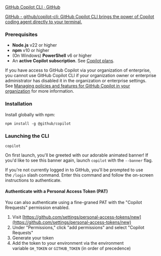 [GitHub Copilot CLI · GitHub](https://github.com/features/copilot/cli)

[GitHub - github/copilot-cli: GitHub Copilot CLI brings the power of Copilot coding agent directly to your terminal.](https://github.com/github/copilot-cli?tab=readme-ov-file#-getting-started)

### Prerequisites

[](https://github.com/github/copilot-cli?tab=readme-ov-file#prerequisites)

- **Node.js** v22 or higher
- **npm** v10 or higher
- (On Windows) **PowerShell** v6 or higher
- An **active Copilot subscription**. See [Copilot plans](https://github.com/features/copilot/plans?ref_cta=Copilot+plans+signup&ref_loc=install-copilot-cli&ref_page=docs).

If you have access to GitHub Copilot via your organization of enterprise, you cannot use GitHub Copilot CLI if your organization owner or enterprise administrator has disabled it in the organization or enterprise settings. See [Managing policies and features for GitHub Copilot in your organization](http://docs.github.com/copilot/managing-copilot/managing-github-copilot-in-your-organization/managing-github-copilot-features-in-your-organization/managing-policies-for-copilot-in-your-organization) for more information.

### Installation

[](https://github.com/github/copilot-cli?tab=readme-ov-file#installation)

Install globally with npm:

```shell
npm install -g @github/copilot
```

### Launching the CLI

[](https://github.com/github/copilot-cli?tab=readme-ov-file#launching-the-cli)

```shell
copilot
```

On first launch, you'll be greeted with our adorable animated banner! If you'd like to see this banner again, launch `copilot` with the `--banner` flag.

If you're not currently logged in to GitHub, you'll be prompted to use the `/login` slash command. Enter this command and follow the on-screen instructions to authenticate.

#### Authenticate with a Personal Access Token (PAT)

[](https://github.com/github/copilot-cli?tab=readme-ov-file#authenticate-with-a-personal-access-token-pat)

You can also authenticate using a fine-graned PAT with the "Copilot Rrequests" permission enabled.

1. Visit [https://github.com/settings/personal-access-tokens/new](https://github.com/settings/personal-access-tokens/new)
2. Under "Permissions," click "add permissions" and select "Copilot Requests"
3. Generate your token
4. Add the token to your environment via the environment variable `GH_TOKEN` or `GITHUB_TOKEN` (in order of precedence)